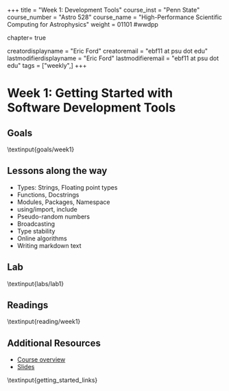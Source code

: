+++
title = "Week 1: Development Tools"
course_inst = "Penn State"
course_number = "Astro 528"
course_name = "High-Performance Scientific Computing for Astrophysics"
weight = 01101  #wwdpp

chapter= true

creatordisplayname = "Eric Ford"
creatoremail = "ebf11 at psu dot edu"
lastmodifierdisplayname = "Eric Ford"
lastmodifieremail = "ebf11 at psu dot edu"
tags = ["weekly",]
+++
# Week 1: Getting Started with Software Development Tools

## Goals
 \textinput{goals/week1}

## Lessons along the way
- Types: Strings, Floating point types
- Functions, Docstrings
- Modules, Packages, Namespace
- using/import, include
- Pseudo-random numbers
- Broadcasting
- Type stability
- Online algorithms
- Writing markdown text

## Lab
\textinput{labs/lab1}

## Readings
\textinput{reading/week1}

## Additional Resources
- [Course overview](course_overview)
- [Slides](https://psuastro528.github.io/Notes-Fall2025/week1_discuss.html)

\textinput{getting_started_links}

<!-- [Queue for help with lab during class](https://classroomq.com/students/): Class Code: EI59CV -->
